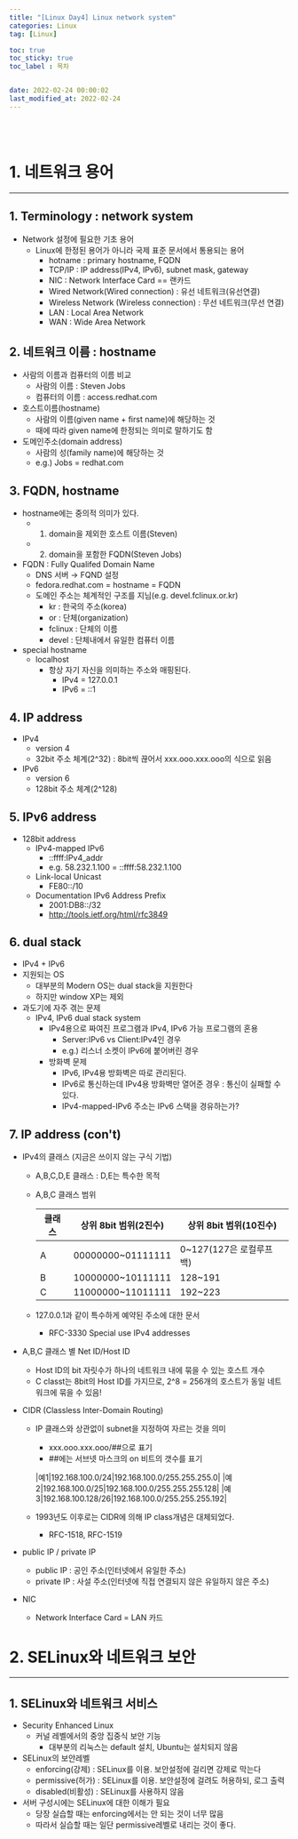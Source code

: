 ```yaml
---
title: "[Linux Day4] Linux network system"
categories: Linux
tag: [Linux]

toc: true
toc_sticky: true
toc_label : 목차


date: 2022-02-24 00:00:02
last_modified_at: 2022-02-24
---
```

<br>
<br>

# 1. 네트워크 용어
---
## 1. Terminology : network system
* Network 설정에 필요한 기초 용어
	- Linux에 한정된 용어가 아니라 국제 표준 문서에서 통용되는 용어
		+ hotname : primary hostname, FQDN
		+ TCP/IP : IP address(IPv4, IPv6), subnet mask, gateway
		+ NIC : Network Interface Card == 랜카드
		+ Wired Network(Wired connection) : 유선 네트워크(유선연결)
		+ Wireless Network (Wireless connection) : 무선 네트워크(무선 연결)
		+ LAN : Local Area Network
		+ WAN : Wide Area Network

## 2. 네트워크 이름 : hostname
* 사람의 이름과 컴퓨터의 이름 비교
    - 사람의 이름 : Steven Jobs
    - 컴퓨터의 이름 : access.redhat.com
* 호스트이름(hostname)
    - 사람의 이름(given name + first name)에 해당하는 것
    - 때에 따라 given name에 한정되는 의미로 말하기도 함
* 도메인주소(domain address)
    - 사람의 성(family name)에 해당하는 것
    - e.g.) Jobs = redhat.com

## 3. FQDN, hostname
* hostname에는 중의적 의미가 있다.
    - 1) domain을 제외한 호스트 이름(Steven)
    - 2) domain을 포함한 FQDN(Steven Jobs)
* FQDN : Fully Qualifed Domain Name
    - DNS 서버 → FQND 설정
    - fedora.redhat.com = hostname = FQDN
    - 도메인 주소는 체계적인 구조를 지님(e.g. devel.fclinux.or.kr)
    	+ kr : 한국의 주소(korea)
    	+ or : 단체(organization)
    	+ fclinux : 단체의 이름
    	+ devel : 단체내에서 유일한 컴퓨터 이름 
* special hostname
    - localhost
    	+ 항상 자기 자신을 의미하는 주소와 매핑된다.
    		* IPv4 = 127.0.0.1
    		* IPv6 = ::1
## 4. IP address
* IPv4
    - version 4
    - 32bit 주소 체계(2^32) : 8bit씩 끊어서 xxx.ooo.xxx.ooo의 식으로 읽음
* IPv6
    - version 6
    - 128bit 주소 체계(2^128)

## 5. IPv6 address
* 128bit address
    - IPv4-mapped IPv6
    	+ ::ffff:IPv4_addr
    	+ e.g. 58.232.1.100 = ::ffff:58.232.1.100
    - Link-local Unicast
    	+ FE80::/10
    - Documentation IPv6 Address Prefix
    	+ 2001:DB8::/32
    	+ http://tools.ietf.org/html/rfc3849
## 6. dual stack
* IPv4 + IPv6
* 지원되는 OS
    - 대부분의 Modern OS는 dual stack을 지원한다
    - 하지만 window XP는 제외
* 과도기에 자주 겪는 문제
    - IPv4, IPv6 dual stack system
    	+ IPv4용으로 짜여진 프로그램과 IPv4, IPv6 가능 프로그램의 혼용
    		* Server:IPv6 vs Client:IPv4인 경우
    		* e.g.) 리스너 소켓이 IPv6에 붙어버린 경우
    	+ 방화벽 문제
    		* IPv6, IPv4용 방화벽은 따로 관리된다.
    		* IPv6로 통신하는데 IPv4용 방화벽만 열어준 경우 : 통신이 실패할 수 있다.
    		* IPv4-mapped-IPv6 주소는 IPv6 스택을 경유하는가?

## 7. IP address (con't)
* IPv4의 클래스 (지금은 쓰이지 않는 구식 기법)
    - A,B,C,D,E 클래스 : D,E는 특수한 목적
    - A,B,C 클래스 범위

       |클래스|상위 8bit 범위(2진수)|상위 8bit 범위(10진수)|
       |---|---|---|
       |A|00000000~01111111|0~127(127은 로컬루프백)|
       |B|10000000~10111111|128~191|
       |C|11000000~11011111|192~223|

    - 127.0.0.1과 같이 특수하게 예약된 주소에 대한 문서
    	+ RFC-3330 Special use IPv4 addresses
* A,B,C 클래스 별 Net ID/Host ID
    - Host ID의 bit 자릿수가 하나의 네트워크 내에 묶을 수 있는 호스트 개수
    - C classt는 8bit의 Host ID를 가지므로, 2^8 = 256개의 호스트가 동일 네트워크에 묶을 수 있음!

* CIDR (Classless Inter-Domain Routing)
    - IP 클래스와 상관없이 subnet을 지정하여 자르는 것을 의미
    	+ xxx.ooo.xxx.ooo/##으로 표기
    	+ ##에는 서브넷 마스크의 on 비트의 갯수를 표기

    	|예1|192.168.100.0/24|192.168.100.0/255.255.255.0|
    	|예2|192.168.100.0/25|192.168.100.0/255.255.255.128| 
    	|예3|192.168.100.128/26|192.168.100.0/255.255.255.192|

    - 1993년도 이후로는 CIDR에 의해 IP class개념은 대체되었다.
    	+ RFC-1518, RFC-1519

* public IP / private IP
    - public IP : 공인 주소(인터넷에서 유일한 주소)
    - private IP : 사설 주소(인터넷에 직접 연결되지 않은 유일하지 않은 주소)
* NIC
    - Network Interface Card = LAN 카드

# 2. SELinux와 네트워크 보안
---
## 1. SELinux와 네트워크 서비스
* Security Enhanced Linux
    - 커널 레벨에서의 중앙 집중식 보안 기능
    	+ 대부분의 리눅스는 default 설치, Ubuntu는 설치되지 않음
* SELinux의 보안레벨
    - enforcing(강제) : SELinux를 이용. 보안설정에 걸리면 강제로 막는다
    - permissive(허가) : SELinux를 이용. 보안설정에 걸려도 허용하되, 로그 출력
    - disabled(비활성) : SELinux를 사용하지 않음
* 서버 구성시에는 SELinux에 대한 이해가 필요
    - 당장 실습할 때는 enforcing에서는 안 되는 것이 너무 많음
    - 따라서 실습할 때는 일단 permissive레벨로 내리는 것이 좋다.



